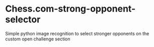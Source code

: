 # Chess.com-strong-opponent-selector
Simple python image recognition to select stronger opponents on the custom open challenge section

